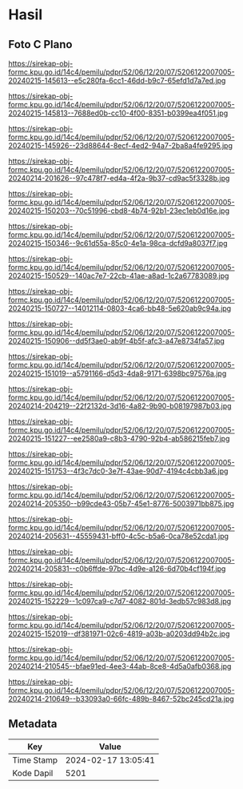 # Hasil

## Foto C Plano

https://sirekap-obj-formc.kpu.go.id/14c4/pemilu/pdpr/52/06/12/20/07/5206122007005-20240215-145613--e5c280fa-6cc1-46dd-b9c7-65efd1d7a7ed.jpg

https://sirekap-obj-formc.kpu.go.id/14c4/pemilu/pdpr/52/06/12/20/07/5206122007005-20240215-145813--7688ed0b-cc10-4f00-8351-b0399ea4f051.jpg

https://sirekap-obj-formc.kpu.go.id/14c4/pemilu/pdpr/52/06/12/20/07/5206122007005-20240215-145926--23d88644-8ecf-4ed2-94a7-2ba8a4fe9295.jpg

https://sirekap-obj-formc.kpu.go.id/14c4/pemilu/pdpr/52/06/12/20/07/5206122007005-20240214-201626--97c478f7-ed4a-4f2a-9b37-cd9ac5f3328b.jpg

https://sirekap-obj-formc.kpu.go.id/14c4/pemilu/pdpr/52/06/12/20/07/5206122007005-20240215-150203--70c51996-cbd8-4b74-92b1-23ec1eb0d16e.jpg

https://sirekap-obj-formc.kpu.go.id/14c4/pemilu/pdpr/52/06/12/20/07/5206122007005-20240215-150346--9c61d55a-85c0-4e1a-98ca-dcfd9a8037f7.jpg

https://sirekap-obj-formc.kpu.go.id/14c4/pemilu/pdpr/52/06/12/20/07/5206122007005-20240215-150529--140ac7e7-22cb-41ae-a8ad-1c2a67783089.jpg

https://sirekap-obj-formc.kpu.go.id/14c4/pemilu/pdpr/52/06/12/20/07/5206122007005-20240215-150727--14012114-0803-4ca6-bb48-5e620ab9c94a.jpg

https://sirekap-obj-formc.kpu.go.id/14c4/pemilu/pdpr/52/06/12/20/07/5206122007005-20240215-150906--dd5f3ae0-ab9f-4b5f-afc3-a47e8734fa57.jpg

https://sirekap-obj-formc.kpu.go.id/14c4/pemilu/pdpr/52/06/12/20/07/5206122007005-20240215-151019--a5791166-d5d3-4da8-9171-6398bc97576a.jpg

https://sirekap-obj-formc.kpu.go.id/14c4/pemilu/pdpr/52/06/12/20/07/5206122007005-20240214-204219--22f2132d-3d16-4a82-9b90-b08197987b03.jpg

https://sirekap-obj-formc.kpu.go.id/14c4/pemilu/pdpr/52/06/12/20/07/5206122007005-20240215-151227--ee2580a9-c8b3-4790-92b4-ab586215feb7.jpg

https://sirekap-obj-formc.kpu.go.id/14c4/pemilu/pdpr/52/06/12/20/07/5206122007005-20240215-151753--4f3c7dc0-3e7f-43ae-90d7-4194c4cbb3a6.jpg

https://sirekap-obj-formc.kpu.go.id/14c4/pemilu/pdpr/52/06/12/20/07/5206122007005-20240214-205350--b99cde43-05b7-45e1-8776-5003971bb875.jpg

https://sirekap-obj-formc.kpu.go.id/14c4/pemilu/pdpr/52/06/12/20/07/5206122007005-20240214-205631--45559431-bff0-4c5c-b5a6-0ca78e52cda1.jpg

https://sirekap-obj-formc.kpu.go.id/14c4/pemilu/pdpr/52/06/12/20/07/5206122007005-20240214-205831--c0b6ffde-97bc-4d9e-a126-6d70b4cf194f.jpg

https://sirekap-obj-formc.kpu.go.id/14c4/pemilu/pdpr/52/06/12/20/07/5206122007005-20240215-152229--1c097ca9-c7d7-4082-801d-3edb57c983d8.jpg

https://sirekap-obj-formc.kpu.go.id/14c4/pemilu/pdpr/52/06/12/20/07/5206122007005-20240215-152019--df381971-02c6-4819-a03b-a0203dd94b2c.jpg

https://sirekap-obj-formc.kpu.go.id/14c4/pemilu/pdpr/52/06/12/20/07/5206122007005-20240214-210545--bfae91ed-4ee3-44ab-8ce8-4d5a0afb0368.jpg

https://sirekap-obj-formc.kpu.go.id/14c4/pemilu/pdpr/52/06/12/20/07/5206122007005-20240214-210649--b33093a0-66fc-489b-8467-52bc245cd21a.jpg


## Metadata

| Key        | Value               |
| ---------- | ------------------- |
| Time Stamp | 2024-02-17 13:05:41 |
| Kode Dapil | 5201                |



